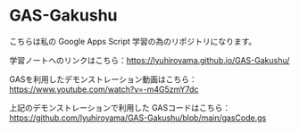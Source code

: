 # GAS-Gakushu

こちらは私の Google Apps Script 学習の為のリポジトリになります。

学習ノートへのリンクはこちら：https://lyuhiroyama.github.io/GAS-Gakushu/

GASを利用したデモンストレーション動画はこちら：https://www.youtube.com/watch?v=-m4G5zmY7dc

上記のデモンストレーションで利用した GASコードはこちら：https://github.com/lyuhiroyama/GAS-Gakushu/blob/main/gasCode.gs


